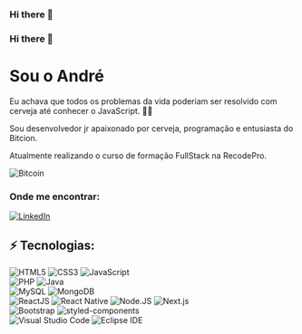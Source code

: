### Hi there 👋

### Hi there 👋

# Sou o André

Eu achava que todos os problemas da vida poderiam ser resolvido com cerveja até conhecer o JavaScript. 🍺😅

Sou desenvolvedor jr apaixonado por cerveja, programação e entusiasta do Bitcion.
 
Atualmente realizando o curso de formação FullStack na RecodePro.

<img src="https://img.shields.io/badge/Bitcoin-F7931A?label=I+Accept&logo=Bitcoin&logoColor=F7931A&style=for-the-badge" alt="Bitcoin">

### Onde me encontrar:

[<img src="https://img.shields.io/badge/LinkedIn-0A66C2?logo=LinkedIn&logoColor=fff&style=for-the-badge&link=https://www.linkedin.com/in/andremarques91/" alt="LinkedIn">](https://www.linkedin.com/in/andremarques91/)

## ⚡ Tecnologias:

<img src="https://img.shields.io/badge/HTML5-E34F26?logo=HTML5&logoColor=fff&style=flat" alt="HTML5"> <img src="https://img.shields.io/badge/CSS3-1572B6?logo=CSS3&logoColor=fff&style=flat" alt="CSS3"> <img src="https://img.shields.io/badge/JavaScript-F7DF1E?logo=JavaScript&logoColor=black&style=flat" alt="JavaScript">
<br>
<img src="https://img.shields.io/badge/PHP-777BB4?logo=PHP&logoColor=fff&style=flat" alt="PHP"> <img src="https://img.shields.io/badge/Java-007396?logo=Java&logoColor=fff&style=flat" alt="Java">
<br>
<img src="https://img.shields.io/badge/MySQL-4479A1?logo=MySQL&logoColor=fff&style=flat" alt="MySQL"> <img src="https://img.shields.io/badge/MongoDB-black?logo=MongoDB&logoColor=47A248&style=flat" alt="MongoDB">
<br>
<img src="https://img.shields.io/badge/React.JS-black?logo=React&logoColor=61DAFB&style=flat" alt="ReactJS"> <img src="https://img.shields.io/badge/React_Native-black?logo=React&logoColor=61DAFB&style=flat" alt="React Native"> <img src="https://img.shields.io/badge/Node.JS-339933?logo=Node.js&logoColor=000&style=flat" alt="Node.JS"> <img src="https://img.shields.io/badge/Next.js-000?logo=Next.js&logoColor=fff&style=flat" alt="Next.js">
<br>
<img src="https://img.shields.io/badge/Bootstrap-7952B3?logo=Bootstrap&logoColor=fff&style=flat" alt="Bootstrap"> <img src="https://img.shields.io/badge/Styled_Components-DB7093?logo=styled-components&logoColor=fff&style=flat" alt="styled-components">
<br>
<img src="https://img.shields.io/badge/Visual_Studio_Code-007ACC?logo=Visual-Studio-Code&logoColor=fff&style=flat" alt="Visual Studio Code">
<img src="https://img.shields.io/badge/Eclipse_IDE-2C2255?logo=Eclipse-IDE&logoColor=fff&style=flat" alt="Eclipse IDE">
